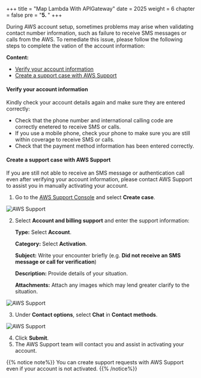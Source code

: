 +++
title = "Map Lambda With APIGateway"
date = 2025
weight = 6
chapter = false
pre = "<b>5. </b>"
+++

During AWS account setup, sometimes problems may arise when validating contact number information, such as failure to receive SMS messages or calls from the AWS. To remediate this issue, please follow the following steps to complete the vation of the account information:

**Content:**

-   [Verify your account information](#verify-your-account-information)
-   [Create a support case with AWS Support](#create-a-support-case-with-aws-support)

#### Verify your account information

Kindly check your account details again and make sure they are entered correctly:

-   Check that the phone number and international calling code are correctly enetered to receive SMS or calls.
-   If you use a mobile phone, check your phone to make sure you are still within coverage to receive SMS or calls.
-   Check that the payment method information has been entered correctly.

#### Create a support case with AWS Support

If you are still not able to receive an SMS message or authentication call even after verifying your account information, please contact AWS Support to assist you in manually activating your account.

1. Go to the [AWS Support Console](https://aws.amazon.com/support/) and select **Create case**.

![AWS Support](/images/1-account-setup/1.png?width=90pc)

2. Select **Account and billing support** and enter the support information:

    **Type:** Select **Account**.

    **Category:** Select **Activation**.

    **Subject:** Write your encounter briefly (e.g. **Did not receive an SMS message or call for verification**)

    **Description:** Provide details of your situation.

    **Attachments:** Attach any images which may lend greater clarify to the situation.

![AWS Support](/images/1-account-setup/2.png?width=90pc)

3. Under **Contact options**, select **Chat** in **Contact methods**.

![AWS Support](/images/1-account-setup/3.png?width=90pc)

4. Click **Submit**.
5. The AWS Support team will contact you and assist in activating your account.

{{% notice note%}}
You can create support requests with AWS Support even if your account is not activated.
{{% /notice%}}
